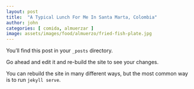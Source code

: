 ```yaml
---
layout: post
title:  "A Typical Lunch For Me In Santa Marta, Colombia"
author: john
categories: [ comida, almuerzar ]
image: assets/images/food/almuerzo/fried-fish-plate.jpg
---
```



You’ll find this post in your `_posts` directory.

Go ahead and edit it and re-build the site to see your changes.

You can rebuild the site in many different ways, but the most common way is to run `jekyll serve`.

[jekyll-talk]: https://talk.jekyllrb.com/
